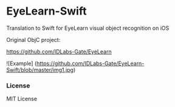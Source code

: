 # EyeLearn-Swift
Translation to Swift for EyeLearn visual object recognition on iOS

Original ObjC project:

https://github.com/IDLabs-Gate/EyeLearn

![Example] (https://github.com/IDLabs-Gate/EyeLearn-Swift/blob/master/img1.jpg)

### License
MIT License
